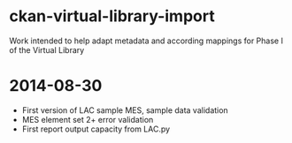 ckan-virtual-library-import
===========================

Work intended to help adapt metadata and according mappings for Phase I of the Virtual Library

# 2014-08-30
* First version of LAC sample MES, sample data validation
* MES element set 2+ error validation
* First report output capacity from LAC.py
